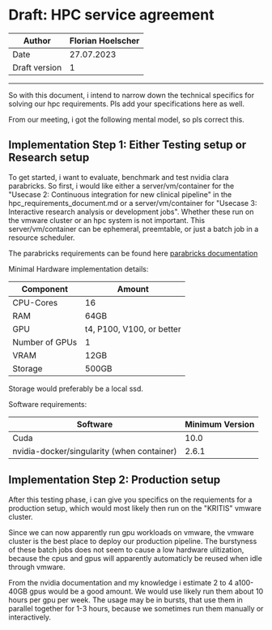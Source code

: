# Draft: HPC service agreement


| Author        | Florian Hoelscher   |
| ----          | ----                |
| Date          |          27.07.2023 |
| Draft version |                   1 |

----

So with this document, i intend to narrow down the technical specifics for solving our hpc requirements.
Pls add your specifications here as well.

From our meeting, i got the following mental model, so pls correct this.

## Implementation Step 1: Either Testing setup or Research setup

To get started, i want to evaluate, benchmark and test nvidia clara parabricks.
So first, i would like either a server/vm/container for the "Usecase 2: Continuous integration for new clinical pipeline" in the hpc_requirements_document.md or
a server/vm/container for "Usecase 3: Interactive research analysis or development jobs".
Whether these run on the vmware cluster or an hpc system is not important.
This server/vm/container can be ephemeral, preemtable, or just a batch job in a resource scheduler.

The parabricks requirements can be found here [parabricks documentation](https://docs.nvidia.com/clara/parabricks/v3.0/text/getting_started.html#step-1-make-sure-installation-requirements-are-met)

Minimal Hardware implementation details:

| Component      | Amount                    |
| ----           | ----                      |
| CPU-Cores      | 16                        |
| RAM            | 64GB                      |
| GPU            | t4, P100, V100, or better |
| Number of GPUs | 1                         |
| VRAM           | 12GB                      |
| Storage        | 500GB                     |

Storage would preferably be a local ssd.

Software requirements:

| Software                                   | Minimum Version |
| ----                                       | ----            |
| Cuda                                       | 10.0            |
| nvidia-docker/singularity (when container) | 2.6.1           |


## Implementation Step 2: Production setup

After this testing phase, i can give you specifics on the requiements for a production setup, which would most likely then run on the "KRITIS" vmware cluster.

Since we can now apparently run gpu workloads on vmware, the vmware cluster is the best place to deploy our production pipeline.
The burstyness of these batch jobs does not seem to cause a low hardware ulitization, because the cpus and gpus will apparently automaticly be reused when idle through vmware.


From the nvidia documentation and my knowledge i estimate 2 to 4 a100-40GB gpus would be a good amount.
We would use likely run them about 10 hours per gpu per week.
The usage may be in bursts, that use them in parallel together for 1-3 hours, because we sometimes run them manually or interactively.

